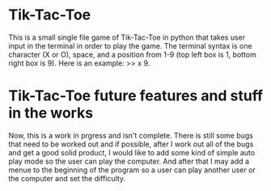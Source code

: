 # Tik-Tac-Toe
This is a small single file game of Tik-Tac-Toe in python that takes user input in the terminal in order to play the game. The terminal syntax is one character (X or O), space, and a position from 1-9 (top left box is 1, bottom right box is 9). Here is an example: >> x 9.

# Tik-Tac-Toe future features and stuff in the works
Now, this is a work in prgress and isn't complete. There is still some bugs that need to be worked out and if possible, after I work out all of the bugs and get a good solid product, I would like to add some kind of simple auto play mode so the user can play the computer. And after that I may add a menue to the beginning of the program so a user can play another user or the computer and set the difficulty. 

